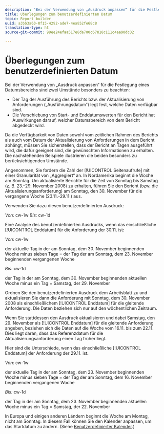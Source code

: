 ```yaml
---
description: 'Bei der Verwendung von „Ausdruck anpassen“ für die Festlegung eines Datumsbereichs sind zwei Umstände besonders zu beachten '
title: Überlegungen zum benutzerdefinierten Datum
topic: Report builder
uuid: a3bb3a63-0f15-4292-ade7-4ea852fe68c8
translation-type: ht
source-git-commit: 99ee24efaa517e8da700c67818c111c4aa90dc02

---
```



# Überlegungen zum benutzerdefinierten Datum

Bei der Verwendung von „Ausdruck anpassen“ für die Festlegung eines Datumsbereichs sind zwei Umstände besonders zu beachten:

* Der Tag der Ausführung des Berichts bzw. der Aktualisierung von Anforderungen („Ausführungsdatum“) legt fest, welche Daten verfügbar sind.
* Die Verschiebung von Start- und Enddatumswerten für den Bericht hat Auswirkungen darauf, welcher Datumsbereich von dem Bericht abgedeckt wird.

Da die Verfügbarkeit von Daten sowohl vom zeitlichen Rahmen des Berichts als auch vom Datum der Aktualisierung von Anforderungen in dem Bericht abhängt, müssen Sie sicherstellen, dass der Bericht an Tagen ausgeführt wird, die dafür geeignet sind, die gewünschten Informationen zu erhalten. Die nachstehenden Beispiele illustrieren die beiden besonders zu berücksichtigenden Umstände.

Angenommen, Sie fordern die Zahl der [!UICONTROL Seitenaufrufe] mit einer Granularität von „Aggregiert“ an. In Nordamerika beginnt die Woche am Sonntag. Um aktualisierte Berichte für die Zeit von Sonntag bis Samstag (z. B. 23.–29. November 2008) zu erhalten, führen Sie den Bericht (bzw. die Aktualisierungsanforderung) am Sonntag, den 30. November für die vergangene Woche (23.11.–29.11.) aus.

Verwenden Sie dazu diesen benutzerdefinierten Ausdruck:

*Von:* cw-1w *Bis:* cw-1d

Eine Analyse des benutzerdefinierten Ausdrucks, wenn das einschließliche [!UICONTROL Enddatum] für die Anforderung der 30.11. ist:

*Von:* cw-1w

der aktuelle Tag in der am Sonntag, dem 30. November beginnenden Woche minus sieben Tage = der Tag der am Sonntag, dem 23. November beginnenden vergangenen Woche

*Bis:* cw-1d

der Tag in der am Sonntag, dem 30. November beginnenden aktuellen Woche minus ein Tag = Samstag, der 29. November

Ordnen Sie den benutzerdefinierten Ausdruck dem Arbeitsblatt zu und aktualisieren Sie dann die Anforderung mit Sonntag, dem 30. November 2008 als einschließlichem [!UICONTROL Enddatum] für die gleitende Anforderung. Die Daten beziehen sich nur auf den wöchentlichen Zeitraum.

Wenn Sie stattdessen den Ausdruck aktualisieren und dabei Samstag, den 29. November als [!UICONTROL Enddatum] für die gleitende Anforderung angeben, beziehen sich die Daten auf die Woche vom 16.11. bis zum 22.11. Dies liegt daran, dass das Referenzdatum für die Aktualisierungsanforderung einen Tag früher liegt.

Hier sind die Unterschiede, wenn das einschließliche [!UICONTROL Enddatum] der Anforderung der 29.11. ist.

*Von:* cw-1w

der aktuelle Tag in der am Sonntag, dem 23. November beginnenden Woche minus sieben Tage = der Tag der am Sonntag, dem 16. November beginnenden vergangenen Woche

*Bis:* cw-1d

der Tag in der am Sonntag, dem 23. November beginnenden aktuellen Woche minus ein Tag = Samstag, der 22. November

In Europa und einigen anderen Ländern beginnt die Woche am Montag, nicht am Sonntag. In diesem Fall können Sie den Kalender anpassen, um das Startdatum zu ändern. (Siehe [Benutzerdefinierter Kalender](/help/analyze/report-builder/data-requests/configuring-report-dates/custom-calendar.md).)
